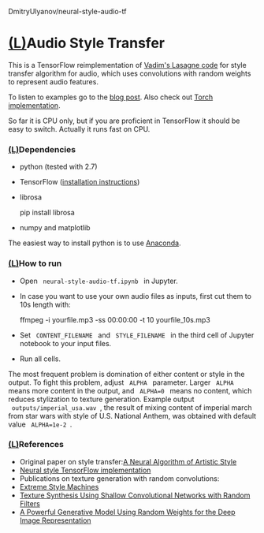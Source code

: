 DmitryUlyanov/neural-style-audio-tf

# [(L)](https://github.com/DmitryUlyanov/neural-style-audio-tf#audio-style-transfer)Audio Style Transfer

This is a TensorFlow reimplementation of [Vadim's Lasagne code](https://github.com/vadim-v-lebedev/audio_style_tranfer) for style transfer algorithm for audio, which uses convolutions with random weights to represent audio features.

To listen to examples go to the [blog post](http://dmitryulyanov.github.io/audio-texture-synthesis-and-style-transfer/). Also check out [Torch implementation](https://github.com/DmitryUlyanov/neural-style-audio-torch).

So far it is CPU only, but if you are proficient in TensorFlow it should be easy to switch. Actually it runs fast on CPU.

### [(L)](https://github.com/DmitryUlyanov/neural-style-audio-tf#dependencies)Dependencies

- python (tested with 2.7)
- TensorFlow ([installation instructions](https://www.tensorflow.org/get_started/os_setup))
- librosa

	pip install librosa

- numpy and matplotlib

The easiest way to install python is to use [Anaconda](https://www.continuum.io/downloads).

### [(L)](https://github.com/DmitryUlyanov/neural-style-audio-tf#how-to-run)How to run

- Open ` neural-style-audio-tf.ipynb ` in Jupyter.
- In case you want to use your own audio files as inputs, first cut them to 10s length with:

	ffmpeg -i yourfile.mp3 -ss 00:00:00 -t 10 yourfile_10s.mp3

- Set ` CONTENT_FILENAME ` and ` STYLE_FILENAME ` in the third cell of Jupyter notebook to your input files.
- Run all cells.

The most frequent problem is domination of either content or style in the output. To fight this problem, adjust ` ALPHA ` parameter. Larger ` ALPHA ` means more content in the output, and ` ALPHA=0 ` means no content, which reduces stylization to texture generation. Example output ` outputs/imperial_usa.wav `, the result of mixing content of imperial march from star wars with style of U.S. National Anthem, was obtained with default value ` ALPHA=1e-2 `.

### [(L)](https://github.com/DmitryUlyanov/neural-style-audio-tf#references)References

- Original paper on style transfer:[A Neural Algorithm of Artistic Style](https://arxiv.org/abs/1508.06576)
- [Neural style TensorFlow implementation](https://github.com/anishathalye/neural-style)
- Publications on texture generation with random convolutions:
- [Extreme Style Machines](https://nucl.ai/blog/extreme-style-machines/)
- [Texture Synthesis Using Shallow Convolutional Networks with Random Filters](https://arxiv.org/abs/1606.00021)
- [A Powerful Generative Model Using Random Weights for the Deep Image Representation](https://arxiv.org/pdf/1606.04801)